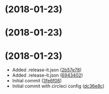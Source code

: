 <a name=""></a>
# [](https://github.com/antonbabenko/terracing-test-repo/compare/v1.0.0...v) (2018-01-23)



<a name=""></a>
# [](https://github.com/antonbabenko/terracing-test-repo/compare/v1.0.0...v) (2018-01-23)



<a name=""></a>
#  (2018-01-23)

* Added .release-it.json ([2b57e78](https://github.com/antonbabenko/terracing-test-repo/commit/2b57e78))
* Added .release-it.json ([6943402](https://github.com/antonbabenko/terracing-test-repo/commit/6943402))
* Initial commit ([3fe6f08](https://github.com/antonbabenko/terracing-test-repo/commit/3fe6f08))
* Initial commit with circleci config ([dc36e8c](https://github.com/antonbabenko/terracing-test-repo/commit/dc36e8c))



